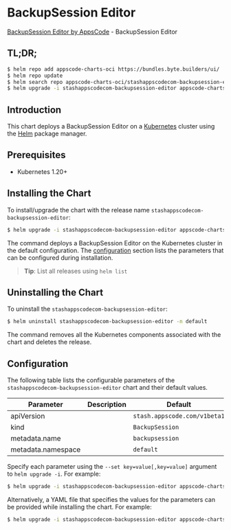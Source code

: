 # BackupSession Editor

[BackupSession Editor by AppsCode](https://appscode.com) - BackupSession Editor

## TL;DR;

```bash
$ helm repo add appscode-charts-oci https://bundles.byte.builders/ui/
$ helm repo update
$ helm search repo appscode-charts-oci/stashappscodecom-backupsession-editor --version=v0.11.0
$ helm upgrade -i stashappscodecom-backupsession-editor appscode-charts-oci/stashappscodecom-backupsession-editor -n default --create-namespace --version=v0.11.0
```

## Introduction

This chart deploys a BackupSession Editor on a [Kubernetes](http://kubernetes.io) cluster using the [Helm](https://helm.sh) package manager.

## Prerequisites

- Kubernetes 1.20+

## Installing the Chart

To install/upgrade the chart with the release name `stashappscodecom-backupsession-editor`:

```bash
$ helm upgrade -i stashappscodecom-backupsession-editor appscode-charts-oci/stashappscodecom-backupsession-editor -n default --create-namespace --version=v0.11.0
```

The command deploys a BackupSession Editor on the Kubernetes cluster in the default configuration. The [configuration](#configuration) section lists the parameters that can be configured during installation.

> **Tip**: List all releases using `helm list`

## Uninstalling the Chart

To uninstall the `stashappscodecom-backupsession-editor`:

```bash
$ helm uninstall stashappscodecom-backupsession-editor -n default
```

The command removes all the Kubernetes components associated with the chart and deletes the release.

## Configuration

The following table lists the configurable parameters of the `stashappscodecom-backupsession-editor` chart and their default values.

|     Parameter      | Description |                 Default                 |
|--------------------|-------------|-----------------------------------------|
| apiVersion         |             | <code>stash.appscode.com/v1beta1</code> |
| kind               |             | <code>BackupSession</code>              |
| metadata.name      |             | <code>backupsession</code>              |
| metadata.namespace |             | <code>default</code>                    |


Specify each parameter using the `--set key=value[,key=value]` argument to `helm upgrade -i`. For example:

```bash
$ helm upgrade -i stashappscodecom-backupsession-editor appscode-charts-oci/stashappscodecom-backupsession-editor -n default --create-namespace --version=v0.11.0 --set apiVersion=stash.appscode.com/v1beta1
```

Alternatively, a YAML file that specifies the values for the parameters can be provided while
installing the chart. For example:

```bash
$ helm upgrade -i stashappscodecom-backupsession-editor appscode-charts-oci/stashappscodecom-backupsession-editor -n default --create-namespace --version=v0.11.0 --values values.yaml
```
